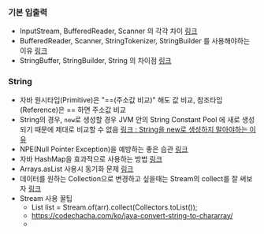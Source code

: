 ### 기본 입출력
- InputStream, BufferedReader, Scanner 의 각각 차이 [링크](https://makemethink.tistory.com/170)
- BufferedReader, Scanner, StringTokenizer, StringBuilder 를 사용해야하는 이유 [링크](https://rlakuku-program.tistory.com/33)
- StringBuffer, StringBuilder, String 의 차이점 [링크](https://cjh5414.github.io/why-StringBuffer-and-StringBuilder-are-better-than-String/)

### String
- 자바 원시타입(Primitive)은 "==(주소값 비교)" 해도 값 비교, 참조타입(Reference)은 == 하면 주소값 비교
- String의 경우, `new`로 생성할 경우 JVM 안의 String Constant Pool 에 새로 생성되기 때문에 제대로 비교할 수 없음 [링크 : String을 new로 생성하지 말아야하는 이유](https://starkying.tistory.com/entry/what-is-java-string-pool)
- NPE(Null Pointer Exception)을 예방하는 좋은 습관 [링크](https://w00ks.tistory.com/entry/NullPointerException%EC%9D%84-%EC%98%88%EB%B0%A9%ED%95%98%EB%8A%94-%EB%B0%A9%EB%B2%95)
- 자바 HashMap을 효과적으로 사용하는 방법 [링크](http://tech.javacafe.io/2018/12/03/HashMap/)
- Arrays.asList 사용시 동기화 문제 [링크](https://hianna.tistory.com/551)
- 데이터를 원하는 Collection으로 변경하고 싶을때는 Stream의 collect를 잘 써보자 [링크](https://hianna.tistory.com/551)
- Stream 사용 꿀팁
  - List<String> list = Stream.of(arr).collect(Collectors.toList());
  - https://codechacha.com/ko/java-convert-string-to-chararray/
  - 